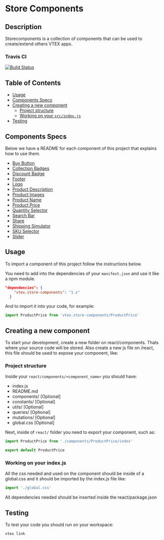 # Store Components

## Description
Storecomponents is a collection of components that can be used to create/extend others VTEX apps.

### Travis CI

[![Build Status](https://travis-ci.org/vtex-apps/storecomponents.svg?branch=master)](https://travis-ci.org/vtex-apps/storecomponents)

## Table of Contents
- [Usage](#usage)
- [Components Specs](#components-specs)
- [Creating a new component](#creating-a-new-component)
  - [Project structure](#project-structure)
  - [Working on your `src/index.js`](#working-on-your-srcindexjs)
- [Testing](#testing)

## Components Specs

Below we have a README for each component of this project that explains how to use them. 

- [Buy Button](https://github.com/vtex-apps/storecomponents/blob/master/react/components/BuyButton/README.md)
- [Collection Badges](https://github.com/vtex-apps/storecomponents/blob/master/react/components/CollectionBadges/README.md)
- [Discount Badge](https://github.com/vtex-apps/storecomponents/blob/master/react/components/DiscountBadge/README.md)
- [Footer](https://github.com/vtex-apps/storecomponents/blob/master/react/components/Footer/README.md)
- [Logo](https://github.com/vtex-apps/storecomponents/blob/master/react/components/Logo/README.md)
- [Product Description](https://github.com/vtex-apps/storecomponents/blob/master/react/components/ProductDescription/README.md)
- [Product Images](https://github.com/vtex-apps/storecomponents/blob/master/react/components/ProductImages/README.md)
- [Product Name](https://github.com/vtex-apps/storecomponents/blob/master/react/components/ProductName/README.md)
- [Product Price](https://github.com/vtex-apps/storecomponents/blob/master/react/components/ProductPrice/README.md)
- [Quantity Selector](https://github.com/vtex-apps/storecomponents/blob/master/react/components/QuantitySelector/README.md)
- [Search Bar](https://github.com/vtex-apps/storecomponents/blob/master/react/components/SearchBar/README.md)
- [Share](https://github.com/vtex-apps/storecomponents/blob/master/react/components/Share/README.md)
- [Shipping Simulator](https://github.com/vtex-apps/storecomponents/blob/master/react/components/ShippingSimulator/README.md)
- [SKU Selector](https://github.com/vtex-apps/storecomponents/blob/master/react/components/SKUSelector/README.md)
- [Slider](https://github.com/vtex-apps/storecomponents/blob/master/react/components/Slider/README.md)

## Usage
To import a component of this project follow the instructions below. 

You need to add into the dependencies of your `manifest.json` and use it like a npm module. 
```json 
"dependencies": {
    "vtex.store-components": "1.x"
  }
```

And to import it into your code, for example: 
```js
import ProductPrice from 'vtex.store-components/ProductPrice'
```

## Creating a new component
To start your development, create a new folder on react/components. Thats where your source code will be stored. Also create a new js file on /react, this file should be used to expose your component, like:


### Project structure 
Inside your `react/components/<component_name>` you should have:

- index.js
- README.md
- components/ [Optional]
- constants/  [Optional]
- utils/      [Optional]
- queries/    [Optional]
- mutations/  [Optional]
- global.css  [Optional]

Next, inside of `react/` folder you need to export your component, such as: 

```js
import ProductPrice from './components/ProductPrice/index'

export default ProductPrice
```

### Working on your index.js

All the css needed and used on the component should be inside of a global.css and it should be imported by the index.js file like:

```js
import './global.css'
```

All dependencies needed should be inserted inside the react/package.json

## Testing

To test your code you should run on your workspace:

```sh
vtex link
```
